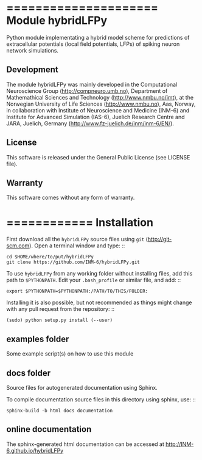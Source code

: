 =====================
Module **hybridLFPy**
=====================

Python module implementating a hybrid model scheme for predictions of
extracellular potentials (local field potentials, LFPs) of spiking
neuron network simulations. 


Development
-----------

The module hybridLFPy was mainly developed in the Computational Neuroscience
Group (http://compneuro.umb.no), Department of Mathemathical Sciences and
Technology (http://www.nmbu.no/imt), at the Norwegian University of Life
Sciences (http://www.nmbu.no), Aas, Norway, in collaboration with Institute of
Neuroscience and Medicine (INM-6) and Institute for Advanced Simulation (IAS-6),
Juelich Research Centre and JARA, Juelich, Germany
(http://www.fz-juelich.de/inm/inm-6/EN/).


License
-------

This software is released under the General Public License (see LICENSE file).


Warranty
--------

This software comes without any form of warranty. 


============
Installation
============

First download all the ``hybridLFPy`` source files using ``git``
(http://git-scm.com). Open a terminal window and type:
::
    
    cd $HOME/where/to/put/hybridLFPy
    git clone https://github.com/INM-6/hybridLFPy.git
    

To use ``hybridLFPy`` from any working folder without installing files, add this
path to ``$PYTHONPATH``. Edit your ``.bash_profile`` or similar file, and add:
::    
    
    export $PYTHONPATH=$PYTHONPATH:/PATH/TO/THIS/FOLDER:
    
Installing it is also possible, but not recommended as things might change with
any pull request from the repository:
::    
    
    (sudo) python setup.py install (--user)



examples folder
---------------

Some example script(s) on how to use this module



docs folder
-----------

Source files for autogenerated documentation using Sphinx.

To compile documentation source files in this directory using sphinx, use:
::

    sphinx-build -b html docs documentation
    

online documentation
--------------------

The sphinx-generated html documentation can be accessed at
http://INM-6.github.io/hybridLFPy
